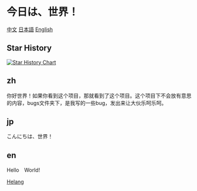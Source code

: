 # 今日は、世界！
[中文](##zh)
[日本語](##jp)
[English](#en)
## Star History

[![Star History Chart](https://api.star-history.com/svg?repos=Gakusyun/Konnichihasekai&type=Date)](https://star-history.com/#Gakusyun/Konnichihasekai&Date)

## zh
你好世界！如果你看到这个项目，那就看到了这个项目。这个项目下不会放有意思的内容，bugs文件夹下，是我写的一些bug，发出来让大伙乐呵乐呵。
## jp
こんにちは、世界！
## en
Hello　World! 

[Helang](https://github.com/kifuan/helang)
